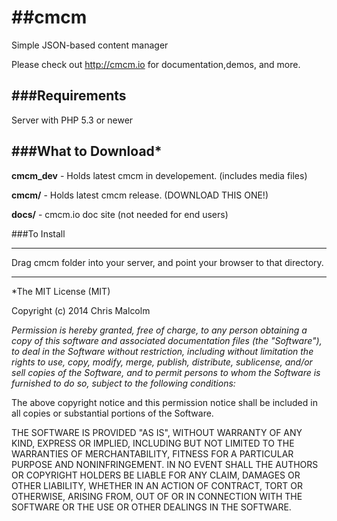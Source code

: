 ##cmcm
====

Simple JSON-based content manager

Please check out http://cmcm.io for documentation,demos, and more.

###Requirements
-----
Server with PHP 5.3 or newer

###What to Download*
-----
__cmcm_dev__ - Holds latest cmcm in developement. (includes media files)

__cmcm/__  - Holds latest cmcm release. (DOWNLOAD THIS ONE!)

__docs/__  - cmcm.io doc site (not needed for end users)

###To Install

-----
Drag cmcm folder into your server, and point your browser to that directory.

-----




*The MIT License (MIT)

Copyright (c) 2014 Chris Malcolm

*Permission is hereby granted, free of charge, to any person obtaining a copy
of this software and associated documentation files (the "Software"), to deal
in the Software without restriction, including without limitation the rights
to use, copy, modify, merge, publish, distribute, sublicense, and/or sell
copies of the Software, and to permit persons to whom the Software is
furnished to do so, subject to the following conditions:*

The above copyright notice and this permission notice shall be included in all
copies or substantial portions of the Software.

THE SOFTWARE IS PROVIDED "AS IS", WITHOUT WARRANTY OF ANY KIND, EXPRESS OR
IMPLIED, INCLUDING BUT NOT LIMITED TO THE WARRANTIES OF MERCHANTABILITY,
FITNESS FOR A PARTICULAR PURPOSE AND NONINFRINGEMENT. IN NO EVENT SHALL THE
AUTHORS OR COPYRIGHT HOLDERS BE LIABLE FOR ANY CLAIM, DAMAGES OR OTHER
LIABILITY, WHETHER IN AN ACTION OF CONTRACT, TORT OR OTHERWISE, ARISING FROM,
OUT OF OR IN CONNECTION WITH THE SOFTWARE OR THE USE OR OTHER DEALINGS IN THE
SOFTWARE.